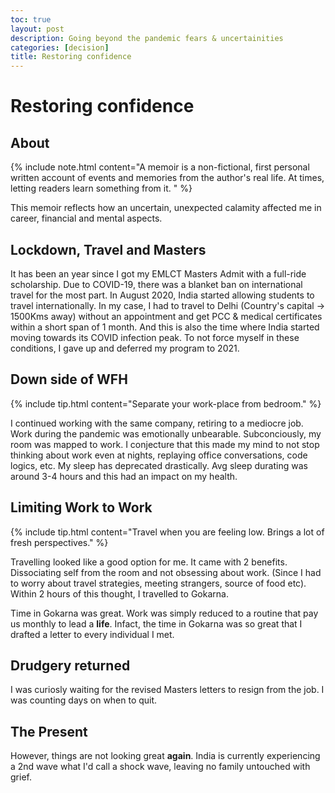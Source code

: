 ```yaml
---
toc: true
layout: post
description: Going beyond the pandemic fears & uncertainities
categories: [decision]
title: Restoring confidence
---
```


# Restoring confidence

## About 

{% include note.html content="A memoir is a non-fictional, first personal written account of events and memories from the author's real life. At times, letting readers learn something from it.
" %}

This memoir reflects how an uncertain, unexpected calamity affected me in career, financial and mental aspects.

## Lockdown, Travel and Masters

It has been an year since I got my EMLCT Masters Admit with a full-ride scholarship. Due to COVID-19, there was a blanket ban on international travel for the most part. In August 2020, India started allowing students to travel internationally. In my case, I had to travel to Delhi (Country's capital -> 1500Kms away) without an appointment and get PCC & medical certificates within a short span of 1 month. And this is also the time where India started moving towards its COVID infection peak. To not force myself in these conditions, I gave up and deferred my program to 2021.

## Down side of WFH

{% include tip.html content="Separate your work-place from bedroom." %}
<!-- Had a tough time dealing with toxicity & incompetence at work. -->

I continued working with the same company, retiring to a mediocre job. Work during the pandemic was emotionally unbearable. Subconciously, my room was mapped to work. I conjecture that this made my mind to not stop thinking about work even at nights, replaying office conversations, code logics, etc. My sleep has deprecated drastically. Avg sleep durating was around 3-4 hours and this had an impact on my health.

## Limiting Work to Work

{% include tip.html content="Travel when you are feeling low. Brings a lot of fresh perspectives." %}

Travelling looked like a good option for me. It came with 2 benefits. Dissociating self from the room and not obsessing about work. (Since I had to worry about travel strategies, meeting strangers, source of food etc). Within 2 hours of this thought, I travelled to Gokarna.

Time in Gokarna was great. Work was simply reduced to a routine that pay us monthly to lead a __life__. Infact, the time in Gokarna was so great that I drafted a letter to every individual I met.

## Drudgery returned

I was curiosly waiting for the revised Masters letters to resign from the job. I was counting days on when to quit. 

## The Present

However, things are not looking great __again__. India is currently experiencing a 2nd wave what I'd call a shock wave, leaving no family untouched with grief.
